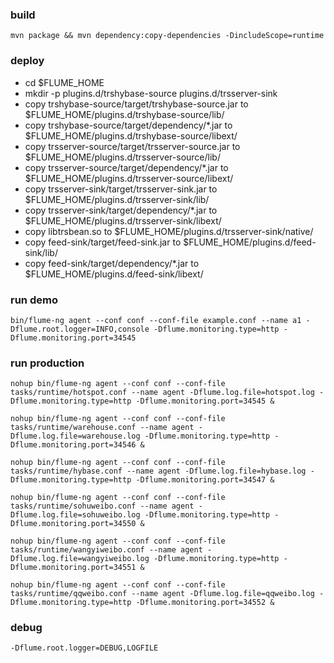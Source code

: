 ### build
    mvn package && mvn dependency:copy-dependencies -DincludeScope=runtime

### deploy
* cd $FLUME_HOME
* mkdir -p plugins.d/trshybase-source plugins.d/trsserver-sink
* copy trshybase-source/target/trshybase-source.jar to $FLUME_HOME/plugins.d/trshybase-source/lib/
* copy trshybase-source/target/dependency/*.jar to $FLUME_HOME/plugins.d/trshybase-source/libext/
* copy trsserver-source/target/trsserver-source.jar to $FLUME_HOME/plugins.d/trsserver-source/lib/
* copy trsserver-source/target/dependency/*.jar to $FLUME_HOME/plugins.d/trsserver-source/libext/
* copy trsserver-sink/target/trsserver-sink.jar to $FLUME_HOME/plugins.d/trsserver-sink/lib/
* copy trsserver-sink/target/dependency/*.jar to $FLUME_HOME/plugins.d/trsserver-sink/libext/
* copy libtrsbean.so to $FLUME_HOME/plugins.d/trsserver-sink/native/
* copy feed-sink/target/feed-sink.jar to $FLUME_HOME/plugins.d/feed-sink/lib/
* copy feed-sink/target/dependency/*.jar to $FLUME_HOME/plugins.d/feed-sink/libext/

### run demo

    bin/flume-ng agent --conf conf --conf-file example.conf --name a1 -Dflume.root.logger=INFO,console -Dflume.monitoring.type=http -Dflume.monitoring.port=34545

### run production

	nohup bin/flume-ng agent --conf conf --conf-file tasks/runtime/hotspot.conf --name agent -Dflume.log.file=hotspot.log -Dflume.monitoring.type=http -Dflume.monitoring.port=34545 &

	nohup bin/flume-ng agent --conf conf --conf-file tasks/runtime/warehouse.conf --name agent -Dflume.log.file=warehouse.log -Dflume.monitoring.type=http -Dflume.monitoring.port=34546 &

	nohup bin/flume-ng agent --conf conf --conf-file tasks/runtime/hybase.conf --name agent -Dflume.log.file=hybase.log -Dflume.monitoring.type=http -Dflume.monitoring.port=34547 &

	nohup bin/flume-ng agent --conf conf --conf-file tasks/runtime/sohuweibo.conf --name agent -Dflume.log.file=sohuweibo.log -Dflume.monitoring.type=http -Dflume.monitoring.port=34550 &

	nohup bin/flume-ng agent --conf conf --conf-file tasks/runtime/wangyiweibo.conf --name agent -Dflume.log.file=wangyiweibo.log -Dflume.monitoring.type=http -Dflume.monitoring.port=34551 &

	nohup bin/flume-ng agent --conf conf --conf-file tasks/runtime/qqweibo.conf --name agent -Dflume.log.file=qqweibo.log -Dflume.monitoring.type=http -Dflume.monitoring.port=34552 &


### debug
	-Dflume.root.logger=DEBUG,LOGFILE